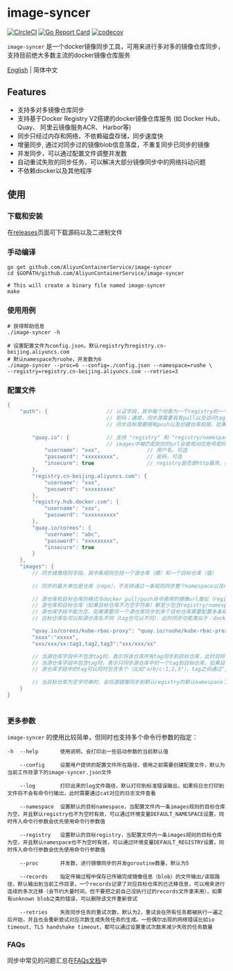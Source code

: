 # image-syncer

[![CircleCI](https://circleci.com/gh/AliyunContainerService/image-syncer.svg?style=svg)](https://circleci.com/gh/AliyunContainerService/image-syncer)
[![Go Report Card](https://goreportcard.com/badge/github.com/AliyunContainerService/image-syncer)](https://goreportcard.com/report/github.com/AliyunContainerService/image-syncer)
[![codecov](https://codecov.io/gh/AliyunContainerService/image-syncer/branch/master/graph/badge.svg)](https://codecov.io/gh/AliyunContainerService/image-syncer)

`image-syncer` 是一个docker镜像同步工具，可用来进行多对多的镜像仓库同步，支持目前绝大多数主流的docker镜像仓库服务

[English](./README.md) | 简体中文

## Features

- 支持多对多镜像仓库同步
- 支持基于Docker Registry V2搭建的docker镜像仓库服务 (如 Docker Hub、 Quay、 阿里云镜像服务ACR、 Harbor等)
- 同步只经过内存和网络，不依赖磁盘存储，同步速度快
- 增量同步, 通过对同步过的镜像blob信息落盘，不重复同步已同步的镜像
- 并发同步，可以通过配置文件调整并发数
- 自动重试失败的同步任务，可以解决大部分镜像同步中的网络抖动问题
- 不依赖docker以及其他程序

## 使用

### 下载和安装

在[releases](https://github.com/AliyunContainerService/image-syncer/releases)页面可下载源码以及二进制文件

### 手动编译

```
go get github.com/AliyunContainerService/image-syncer
cd $GOPATH/github.com/AliyunContainerService/image-syncer

# This will create a binary file named image-syncer
make
```

### 使用用例

```shell
# 获得帮助信息
./image-syncer -h

# 设置配置文件为config.json，默认registry为registry.cn-beijing.aliyuncs.com
# 默认namespace为ruohe，并发数为6
./image-syncer --proc=6 --config=./config.json --namespace=ruohe \
--registry=registry.cn-beijing.aliyuncs.com --retries=3
```

<!-- 
### 同步镜像到ACR

ACR(Ali Container Registry) 是阿里云提供的容器镜像服务，ACR企业版(EE)提供了企业级的容器镜像、Helm Chart 安全托管能力，推荐安全需求高、业务多地域部署、拥有大规模集群节点的企业级客户使用。

这里会将quay.io上的一些镜像同步到ACR企业版，作为使用用例。

#### 创建企业版ACR

1. [创建容器镜像服务]()
2.  -->

### 配置文件

```java
{
    "auth": {                   // 认证字段，其中每个对象为一个registry的一个账号和
                                // 密码；通常，同步源需要具有pull以及访问tags权限，
                                // 同步目标需要拥有push以及创建仓库权限，如果没有提供，则默认匿名访问
        
        "quay.io": {            // 支持 "registry" 和 "registry/namespace"（v1.0.3之后的版本） 的形式，需要跟下面images中的registry(registry/namespace)对应
                                // images中被匹配到的的url会使用对应账号密码进行镜像同步, 优先匹配 "registry/namespace" 的形式
            "username": "xxx",               // 用户名，可选
            "password": "xxxxxxxxx",         // 密码，可选
            "insecure": true                 // registry是否是http服务，如果是，insecure 字段需要为true，默认是false，可选，支持这个选项需要image-syncer版本 > v1.0.1
        },
        "registry.cn-beijing.aliyuncs.com": {
            "username": "xxx",
            "password": "xxxxxxxxx"
        },
        "registry.hub.docker.com": {
            "username": "xxx",
            "password": "xxxxxxxxxx"
        },
        "quay.io/coreos": {                       
            "username": "abc",              
            "password": "xxxxxxxxx",
            "insecure": true  
        }
    },
    "images": {
        // 同步镜像规则字段，其中条规则包括一个源仓库（键）和一个目标仓库（值）
        
        // 同步的最大单位是仓库（repo），不支持通过一条规则同步整个namespace以及registry
        
        // 源仓库和目标仓库的格式与docker pull/push命令使用的镜像url类似（registry/namespace/repository:tag）
        // 源仓库和目标仓库（如果目标仓库不为空字符串）都至少包含registry/namespace/repository
        // 源仓库字段不能为空，如果需要将一个源仓库同步到多个目标仓库需要配置多条规则
        // 目标仓库名可以和源仓库名不同（tag也可以不同），此时同步功能类似于：docker pull + docker tag + docker push

        "quay.io/coreos/kube-rbac-proxy": "quay.io/ruohe/kube-rbac-proxy",
        "xxxx":"xxxxx",
        "xxx/xxx/xx:tag1,tag2,tag3":"xxx/xxx/xx"

        // 当源仓库字段中不包含tag时，表示将该仓库所有tag同步到目标仓库，此时目标仓库不能包含tag
        // 当源仓库字段中包含tag时，表示只同步源仓库中的一个tag到目标仓库，如果目标仓库中不包含tag，则默认使用源tag
        // 源仓库字段中的tag可以同时包含多个（比如"a/b/c:1,2,3"），tag之间通过","隔开，此时目标仓库不能包含tag，并且默认使用原来的tag
        
        // 当目标仓库为空字符串时，会将源镜像同步到默认registry的默认namespace下，并且repo以及tag与源仓库相同，默认registry和默认namespace可以通过命令行参数以及环境变量配置，参考下面的描述
    }	 
}	
     
```

### 更多参数

`image-syncer` 的使用比较简单，但同时也支持多个命令行参数的指定：

```
-h  --help       使用说明，会打印出一些启动参数的当前默认值

    --config     设置用户提供的配置文件所在路径，使用之前需要创建配置文件，默认为当前工作目录下的image-syncer.json文件

    --log        打印出来的log文件路径，默认打印到标准错误输出，如果将日志打印到文件将不会有命令行输出，此时需要通过cat对应的日志文件查看

    --namespace  设置默认的目标namespace，当配置文件内一条images规则的目标仓库为空，并且默认registry也不为空时有效，可以通过环境变量DEFAULT_NAMESPACE设置，同时传入命令行参数会优先使用命令行参数值

    --registry   设置默认的目标registry，当配置文件内一条images规则的目标仓库为空，并且默认namespace也不为空时有效，可以通过环境变量DEFAULT_REGISTRY设置，同时传入命令行参数会优先使用命令行参数值

    --proc       并发数，进行镜像同步的并发goroutine数量，默认为5

    --records    指定传输过程中保存已传输完成镜像信息（blob）的文件输出/读取路径，默认输出到当前工作目录，一个records记录了对应目标仓库的已迁移信息，可以用来进行连续的多次迁移（会节约大量时间，但不要把之前自己没执行过的records文件拿来用），如果有unknown blob之类的错误，可以删除该文件重新尝试

    --retries    失败同步任务的重试次数，默认为2，重试会在所有任务都被执行一遍之后开始，并且也会重新尝试对应次数生成失败任务的生成。一些偶尔出现的网络错误比如io timeout、TLS handshake timeout，都可以通过设置重试次数来减少失败的任务数量
```

### FAQs

同步中常见的问题汇总在[FAQs文档](./FAQs.md)中
